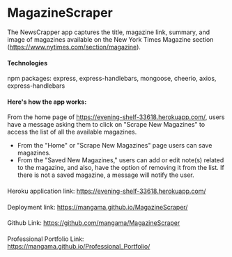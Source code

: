 # MagazineScraper
The NewsCrapper app captures the title, magazine link, summary, and image of magazines available on the New York Times Magazine section (https://www.nytimes.com/section/magazine).

#### Technologies
npm packages: express, express-handlebars, mongoose, cheerio, axios, express-handlebars


#### Here's how the app works: 
From the home page of https://evening-shelf-33618.herokuapp.com/, users have a message asking them to click on "Scrape New Magazines" to access the list of all the available magazines.
- From the "Home" or "Scrape New Magazines" page users can save magazines.
- From the "Saved New Magazines," users can add or edit note(s) related to the magazine, and also, have the option of removing it from the list. If there is not a saved magazine, a message will notify the user.



#### 
Heroku application link: https://evening-shelf-33618.herokuapp.com/ 
#### 
Deployment link: https://mangama.github.io/MagazineScraper/
#### 
Github Link: https://github.com/mangama/MagazineScraper
#### 
Professional Portfolio Link: https://mangama.github.io/Professional_Portfolio/